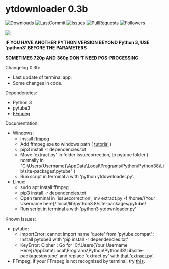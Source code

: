 # ytdownloader 0.3b

![Downloads](https://img.shields.io/github/downloads/f4ll-py/ytdownloader/total)
![LastCommit](https://img.shields.io/github/last-commit/f4ll-py/ytdownloader)
![Issues](https://img.shields.io/github/issues/f4ll-py/ytdownloader)
![PullRequests](https://img.shields.io/github/issues-pr/f4ll-py/ytdownloader)
![Followers](https://img.shields.io/github/followers/f4ll-py?label=Follow)

<img src="https://i.imgur.com/y1WKgQj.png">

**IF YOU HAVE ANOTHER PYTHON VERSION BEYOND Python 3, USE 'python3' BEFORE THE PARAMETERS**

**SOMETIMES 720p AND 360p DON'T NEED POS-PROCESSING**

Changelog 0.3b:
- Last update of terminal app;
- Some changes in code.

Dependencies:
- Python 3
- pytube3
- <a href="https://ffmpeg.zeranoe.com/builds/">FFmpeg</a>

Documentation:

  - Windows:
    - Install <a href="https://ffmpeg.zeranoe.com/builds/">ffmpeg</a>
    - Add ffmpeg.exe to windows path ( <a href="http://blog.gregzaal.com/how-to-install-ffmpeg-on-windows/#:~:text=If%20you%20try%20that%20right,and%20it%27ll%20understand%20us.">tutorial</a> )
    - pip3 install -r dependencies.txt
    - Move 'extract.py' in folder issuecorrection, to pytube folder ( normally in "C:\Users\{Username}\AppData\Local\Programs\Python\Python38\Lib\site-packages\pytube" )
    - Run script in terminal a with 'python ytdownloader.py'.
  - Linux:
    - sudo apt install ffmpeg
    - pip3 install -r dependencies.txt
    - Open terminal in 'issuecorrection', mv extract.py -f /home/{Your Username here}/.local/lib/python3.8/site-packages/pytube/
    - Run script in terminal a with 'python3 ytdownloader.py'

Known Issues:
- pytube:
  - ImportError: cannot import name 'quote' from 'pytube.compat' : Install pytube3 with 'pip install -r dependencies.txt'
  - KeyError: Cipher : Go for 'C:\Users\{Your Username Here}\AppData\Local\Programs\Python\Python38\Lib\site-packages\pytube' and replace 'extract.py' with <a href="https://github.com/f4ll-py/videodownloader/tree/master/issuecorrection">that 'extract.py'</a>
- FFmpeg: If your FFmpeg is not recognized by terminal, try <a href="http://blog.gregzaal.com/how-to-install-ffmpeg-on-windows/#:~:text=If%20you%20try%20that%20right,and%20it%27ll%20understand%20us.">this</a>.

